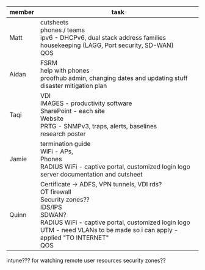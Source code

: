 
| member | task                                                                                                                                                                                                                                   |
| ------ | -------------------------------------------------------------------------------------------------------------------------------------------------------------------------------------------------------------------------------------- |
| Matt   | cutsheets<br>phones / teams<br>ipv6 - DHCPv6, dual stack address families<br>housekeeping (LAGG, Port security, SD-WAN)<br>QOS                                                                                                         |
| Aidan  | FSRM<br>help with phones<br>proofhub admin, changing dates and updating stuff<br>disaster mitigation plan                                                                                                                              |
| Taqi   | VDI<br>IMAGES - productivity software<br>SharePoint - each site<br>Website<br>PRTG - SNMPv3, traps, alerts, baselines<br>research poster                                                                                               |
| Jamie  | termination guide<br>WiFi - APs, <br>Phones<br>RADIUS WiFi - captive portal, customized login logo<br>server documentation and cutsheet                                                                                                |
| Quinn  | Certificate -> ADFS, VPN tunnels, VDI rds?<br>OT firewall<br>Security zones??<br>IDS/IPS<br>SDWAN?<br>RADIUS WiFi - captive portal, customized login logo<br>UTM - need VLANs to be made so i can apply - applied "TO INTERNET"<br>QOS |


intune??? for watching remote user resources
security zones??